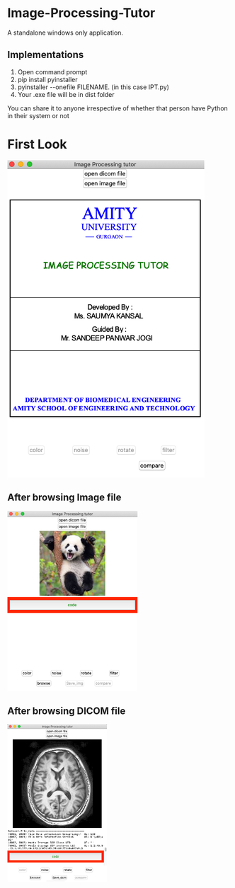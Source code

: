 # Image-Processing-Tutor
A standalone windows only application.

## Implementations

1. Open command prompt
2. pip install pyinstaller
3. pyinstaller --onefile FILENAME. (in this case IPT.py)
4. Your .exe file will be in dist folder

You can share it to anyone irrespective of whether that person have Python in their system or not

# First Look
![r](FIRST.png)
## After browsing Image file
![r](Image_first.png)
## After browsing DICOM file
![r](DICOM_first.png)
